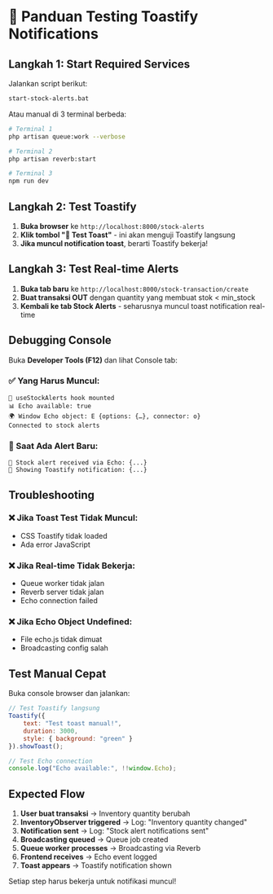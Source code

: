 # 🍞 Panduan Testing Toastify Notifications

## Langkah 1: Start Required Services

Jalankan script berikut:
```bash
start-stock-alerts.bat
```

Atau manual di 3 terminal berbeda:
```bash
# Terminal 1
php artisan queue:work --verbose

# Terminal 2  
php artisan reverb:start

# Terminal 3
npm run dev
```

## Langkah 2: Test Toastify

1. **Buka browser** ke `http://localhost:8000/stock-alerts`
2. **Klik tombol "🧪 Test Toast"** - ini akan menguji Toastify langsung
3. **Jika muncul notification toast**, berarti Toastify bekerja!

## Langkah 3: Test Real-time Alerts

1. **Buka tab baru** ke `http://localhost:8000/stock-transaction/create`
2. **Buat transaksi OUT** dengan quantity yang membuat stok < min_stock
3. **Kembali ke tab Stock Alerts** - seharusnya muncul toast notification real-time

## Debugging Console

Buka **Developer Tools (F12)** dan lihat Console tab:

### ✅ Yang Harus Muncul:
```
🔄 useStockAlerts hook mounted
📊 Echo available: true
🌍 Window Echo object: E {options: {…}, connector: o}
Connected to stock alerts
```

### 📢 Saat Ada Alert Baru:
```
📢 Stock alert received via Echo: {...}
🍞 Showing Toastify notification: {...}
```

## Troubleshooting

### ❌ Jika Toast Test Tidak Muncul:
- CSS Toastify tidak loaded
- Ada error JavaScript

### ❌ Jika Real-time Tidak Bekerja:
- Queue worker tidak jalan
- Reverb server tidak jalan  
- Echo connection failed

### ❌ Jika Echo Object Undefined:
- File echo.js tidak dimuat
- Broadcasting config salah

## Test Manual Cepat

Buka console browser dan jalankan:
```javascript
// Test Toastify langsung
Toastify({
    text: "Test toast manual!",
    duration: 3000,
    style: { background: "green" }
}).showToast();

// Test Echo connection
console.log("Echo available:", !!window.Echo);
```

## Expected Flow

1. **User buat transaksi** → Inventory quantity berubah
2. **InventoryObserver triggered** → Log: "Inventory quantity changed"  
3. **Notification sent** → Log: "Stock alert notifications sent"
4. **Broadcasting queued** → Queue job created
5. **Queue worker processes** → Broadcasting via Reverb
6. **Frontend receives** → Echo event logged
7. **Toast appears** → Toastify notification shown

Setiap step harus bekerja untuk notifikasi muncul!
